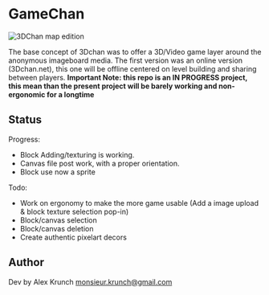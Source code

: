 # GameChan
![3DChan map edition](https://pbs.twimg.com/media/EPr82dOXsAAB70-?format=jpg&name=small)

The base concept of 3Dchan was to offer a 3D/Video game layer around the anonymous imageboard media. The first version was an online version (3Dchan.net), this one will be offline centered on level building and sharing between players.
__Important Note: this repo is an IN PROGRESS project, this mean than the present project will be barely working and non-ergonomic for a longtime__

## Status

Progress:
* Block Adding/texturing is working.
* Canvas file post work, with a proper orientation.
* Block use now a sprite

Todo:
* Work on ergonomy to make the more game usable (Add a image upload & block texture selection pop-in)
* Block/canvas selection
* Block/canvas deletion
* Create authentic pixelart decors


## Author
Dev by Alex Krunch monsieur.krunch@gmail.com
